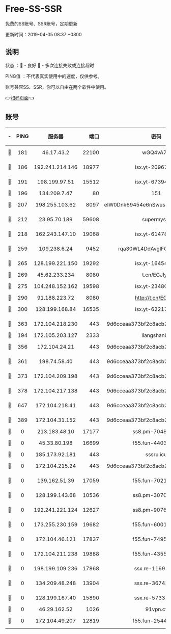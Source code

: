 # Free-SS-SSR

免费的SS账号、SSR账号，定期更新

更新时间：2019-04-05 08:37 +0800

## 说明

状态     ：🙂 - 良好 🙁 - 多次连接失败或连接超时

PING值   ：不代表真实使用中的速度，仅供参考。

账号兼容SS、SSR，你可以自由在两个软件中使用。

👉[扫码页面](https://liesauer.github.io/Free-SS-SSR/)👈

## 账号

|-|PING|服务器|端口|密码|加密方式|区域|
|:----:|:----:|:-----:|-----:|:----:|:----:|:----:|
|🙂|181|46.17.43.2|22100|wGQ4vA7D|aes-256-gcm|RU|
|🙂|186|192.241.214.146|18977|isx.yt-20967383|aes-256-cfb|US|
|🙂|191|198.199.97.51|15512|isx.yt-67394255|aes-256-cfb|US|
|🙂|196|134.209.7.47|80|151|chacha20|US|
|🙂|207|198.255.103.62|8097|eIW0Dnk69454e6nSwuspv9DmS201tQ0D|aes-256-cfb|US|
|🙂|212|23.95.70.189|59608|supermyssr|chacha20-ietf|US|
|🙂|218|162.243.147.10|19068|isx.yt-61478887|aes-256-cfb|US|
|🙂|259|109.238.6.24|9452|rqa30WL4DdAvgIFG6Fs3znzTa|aes-256-cfb|FR|
|🙂|265|128.199.221.150|19292|isx.yt-16454453|aes-256-cfb|SG|
|🙂|269|45.62.233.234|8080|t.cn/EGJIyrl|rc4-md5|CA|
|🙂|275|104.248.152.162|19598|isx.yt-23480328|aes-256-cfb|SG|
|🙂|290|91.188.223.72|8080|http://t.cn/EGJIyrl|rc4-md5|RU|
|🙂|300|128.199.168.84|16535|isx.yt-62217895|aes-256-cfb|SG|
|🙂|363|172.104.218.230|443|9d6cceaa373bf2c8acb22e60b6a58be6|aes-256-cfb|US|
|🙂|194|172.105.203.127|2333|liangshanbo|chacha20|JP|
|🙂|356|172.104.24.21|443|9d6cceaa373bf2c8acb22e60b6a58be6|aes-256-cfb|US|
|🙂|361|198.74.58.40|443|9d6cceaa373bf2c8acb22e60b6a58be6|aes-256-cfb|US|
|🙂|373|172.104.209.198|443|9d6cceaa373bf2c8acb22e60b6a58be6|aes-256-cfb|US|
|🙂|378|172.104.217.138|443|9d6cceaa373bf2c8acb22e60b6a58be6|aes-256-cfb|US|
|🙂|647|172.104.218.41|443|9d6cceaa373bf2c8acb22e60b6a58be6|aes-256-cfb|US|
|🙁|389|172.104.31.152|443|9d6cceaa373bf2c8acb22e60b6a58be6|aes-256-cfb|US|
|🙁|0|213.183.48.10|17177|ss8.pm-70485550|rc4-md5|RU|
|🙁|0|45.33.80.198|16699|f55.fun-44032536|aes-256-cfb|US|
|🙁|0|185.173.92.181|443|sssru.icu|rc4-md5|RU|
|🙁|0|172.104.215.24|443|9d6cceaa373bf2c8acb22e60b6a58be6|aes-256-cfb|US|
|🙁|0|139.162.51.39|17059|f55.fun-70212251|aes-256-cfb|SG|
|🙁|0|128.199.143.68|10536|ss8.pm-30707550|aes-256-cfb|SG|
|🙁|0|192.241.221.124|12627|ss8.pm-90761308|aes-256-cfb|US|
|🙁|0|173.255.230.159|19682|f55.fun-60016732|aes-256-cfb|US|
|🙁|0|172.104.46.121|17837|f55.fun-74959561|aes-256-cfb|SG|
|🙁|0|172.104.211.238|19888|f55.fun-43554596|aes-256-cfb|US|
|🙁|0|198.199.109.236|17868|ssx.re-11691395|aes-256-cfb|US|
|🙁|0|134.209.48.248|13904|ssx.re-36743043|aes-256-cfb|US|
|🙁|0|128.199.167.40|15890|ssx.re-57331403|aes-256-cfb|SG|
|🙁|0|46.29.162.52|1026|91vpn.cf|rc4-md5|RU|
|🙁|0|172.104.49.207|12819|f55.fun-25442615|aes-256-cfb|SG|
